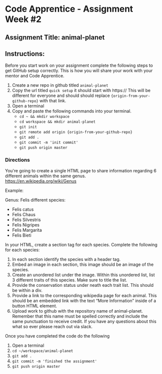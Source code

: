 # Code Apprentice - Assignment Week #2

## Assignment Title: animal-planet

## Instructions:
Before you start work on your assignment complete the following steps to get GitHub setup correctly. This is how you will share your work with your mentor and Code Apprentice.

1. Create a new repo in github titled `animal-planet`
1. Copy the url titled `quick setup` it should start with https:// This will be different for everyone and should should replace `{origin-from-your-github-repo}` with that link.
1. Open a terminal
1. Copy and paste the following commands into your terminal.
	- `cd ~ && mkdir workspace`
	- `cd workspace && mkdir animal-planet`
	- `git init`
	- `git remote add origin {origin-from-your-github-repo}`
	- `git add .`
	- `git commit -m 'init commit'`
	- `git push origin master`

### Directions
You're going to create a single HTML page to share information regarding 6 different animals within the same genus.
 https://en.wikipedia.org/wiki/Genus

Example:

Genus: Felis different species:

- Felis catus
- Felis Chaus
- Felis Silvestris
- Felis Nigripes
- Felis Margarita
- Felis Bieti

In your HTML, create a section tag for each species.
Complete the following for each species:
1. In each section identify the species with a header tag.
2. Embed an image in each section, this image should be an image of the species.
3. Create an unordered list under the image. Within this unordered list, list 3 different traits of this species. Make sure to title the list.
4. Provide the conservation status under neath each trait list. This should be within a div.
5. Provide a link to the corresponding wikipedia page for each animal. This should be an embedded link with the text “More Information” inside of a button HTML element.
6. Upload work to github with the repository name of animal-planet. Remember that this name must be spelled correctly and include the same punctuation to receive credit. If you have any questions about this what so ever please reach out via slack.


Once you have completed the code do the following

1. Open a terminal
1. `cd ~/workspace/animal-planet`
1. `git add .`
1. `git commit -m 'finished the assignment'`
1. `git push origin master`

